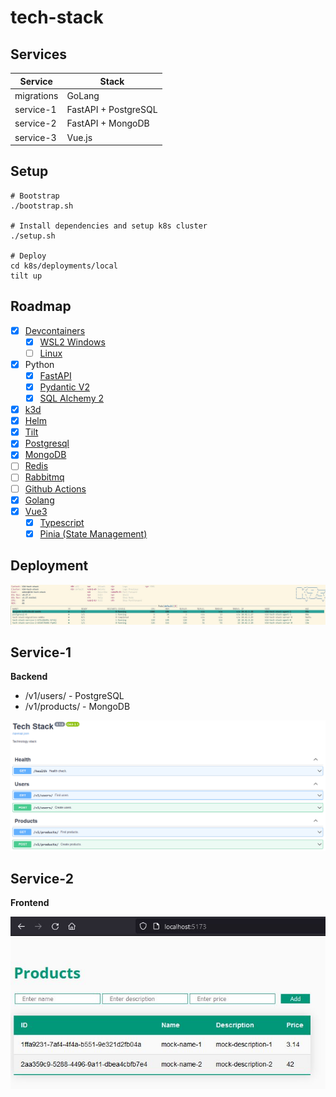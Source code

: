 # tech-stack

## Services

| Service    | Stack                |
| ---------- | -------------------- |
| migrations | GoLang               |
| service-1  | FastAPI + PostgreSQL |
| service-2  | FastAPI + MongoDB    |
| service-3  | Vue.js               |

## Setup

```
# Bootstrap
./bootstrap.sh

# Install dependencies and setup k8s cluster
./setup.sh

# Deploy
cd k8s/deployments/local
tilt up
```

## Roadmap

- [x] [Devcontainers](https://code.visualstudio.com/docs/devcontainers/containers)
  - [x] [WSL2 Windows](https://code.visualstudio.com/blogs/2020/07/01/containers-wsl)
  - [ ] [Linux](https://code.visualstudio.com/docs/devcontainers/create-dev-container)
- [x] Python
  - [x] [FastAPI](https://fastapi.tiangolo.com)
  - [x] [Pydantic V2](https://docs.pydantic.dev/latest)
  - [x] [SQL Alchemy 2](https://docs.sqlalchemy.org/en/20)
- [x] [k3d](https://k3d.io)
- [x] [Helm](https://helm.sh)
- [x] [Tilt](https://tilt.dev)
- [x] [Postgresql](https://www.postgresql.org/)
- [x] [MongoDB](https://www.mongodb.com/)
- [ ] [Redis](https://redis.io/)
- [ ] [Rabbitmq](https://www.rabbitmq.com/)
- [ ] [Github Actions](https://github.com/features/actions)
- [x] [Golang](https://go.dev/)
- [x] [Vue3](https://vuejs.org/)
  - [x] [Typescript](https://vuejs.org/guide/typescript/overview.html)
  - [x] [Pinia (State Management)](https://pinia.vuejs.org/)

## Deployment

![K3D deployment](assets/k3d_deployment.jpg 'K3D Deployment')

## Service-1

**Backend**

- /v1/users/ - PostgreSQL
- /v1/products/ - MongoDB

![Service-1: Swagger](assets/service-1_swagger.png 'Service-1: Swagger')

## Service-2

**Frontend**

![Service-2: Products](assets/service-2_products.jpg 'Service-2: Products')
